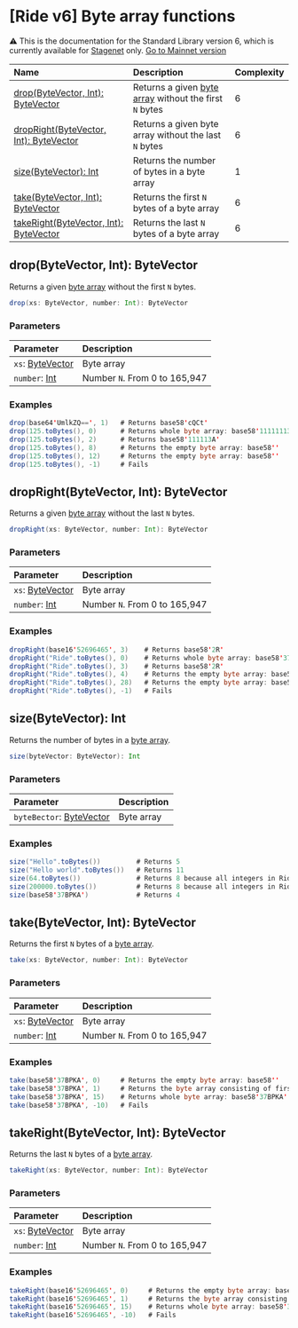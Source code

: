 # [Ride v6] Byte array functions

:warning: This is the documentation for the Standard Library version 6, which is currently available for [Stagenet](/en/blockchain/blockchain-network/) only. [Go to Mainnet version](/en/ride/functions/built-in-functions/byte-array-functions)

|Name | Description | Complexity |
| :--- | :--- | :--- |
| [drop(ByteVector, Int): ByteVector](#drop) | Returns a given [byte array](/en/ride/data-types/byte-vector) without the first `N` bytes | 6 |
| [dropRight(ByteVector, Int): ByteVector](#drop-right) | Returns a given byte array without the last `N` bytes | 6 |
| [size(ByteVector): Int](#size) | Returns the number of bytes in a byte array | 1 |
| [take(ByteVector, Int): ByteVector](#take) | Returns the first `N` bytes of a byte array | 6 |
| [takeRight(ByteVector, Int): ByteVector](#take-right) | Returns the last `N` bytes of a byte array | 6 |

## drop(ByteVector, Int): ByteVector<a id="drop"></a>

Returns a given [byte array](/en/ride/data-types/byte-vector) without the first `N` bytes.

```scala
drop(xs: ByteVector, number: Int): ByteVector
```

### Parameters

| Parameter | Description |
| :--- | :--- |
| `xs`: [ByteVector](/en/ride/data-types/byte-vector) | Byte array |
| `number`: [Int](/en/ride/data-types/int) | Number `N`. From 0 to 165,947 |

### Examples

```scala
drop(base64'UmlkZQ==', 1)   # Returns base58'cQCt'
drop(125.toBytes(), 0)      # Returns whole byte array: base58'11111113A'
drop(125.toBytes(), 2)      # Returns base58'111113A'
drop(125.toBytes(), 8)      # Returns the empty byte array: base58''
drop(125.toBytes(), 12)     # Returns the empty byte array: base58''
drop(125.toBytes(), -1)     # Fails
```

## dropRight(ByteVector, Int): ByteVector<a id="drop-right"></a>

Returns a given [byte array](/en/ride/data-types/byte-vector) without the last `N` bytes.

```scala
dropRight(xs: ByteVector, number: Int): ByteVector
```

### Parameters

| Parameter | Description |
| :--- | :--- |
| `xs`: [ByteVector](/en/ride/data-types/byte-vector) | Byte array |
| `number`: [Int](/en/ride/data-types/int) | Number `N`. From 0 to 165,947 |

### Examples

```scala
dropRight(base16'52696465', 3)    # Returns base58'2R'
dropRight("Ride".toBytes(), 0)    # Returns whole byte array: base58'37BPKA'
dropRight("Ride".toBytes(), 3)    # Returns base58'2R'
dropRight("Ride".toBytes(), 4)    # Returns the empty byte array: base58''
dropRight("Ride".toBytes(), 28)   # Returns the empty byte array: base58''
dropRight("Ride".toBytes(), -1)   # Fails
```

## size(ByteVector): Int<a id="size"></a>

Returns the number of bytes in a [byte array](/en/ride/data-types/byte-vector).

```scala
size(byteVector: ByteVector): Int
```

### Parameters

| Parameter | Description |
| :--- | :--- |
| `byteBector`: [ByteVector](/en/ride/data-types/byte-vector) | Byte array |

### Examples

```scala
size("Hello".toBytes())         # Returns 5
size("Hello world".toBytes())   # Returns 11
size(64.toBytes())              # Returns 8 because all integers in Ride take 8 bytes
size(200000.toBytes())          # Returns 8 because all integers in Ride take 8 bytes
size(base58'37BPKA')            # Returns 4
```

## take(ByteVector, Int): ByteVector<a id="take"></a>

Returns the first `N` bytes of a [byte array](/en/ride/data-types/byte-vector).

```scala
take(xs: ByteVector, number: Int): ByteVector
```

### Parameters

| Parameter | Description |
| :--- | :--- |
| `xs`: [ByteVector](/en/ride/data-types/byte-vector) | Byte array |
| `number`: [Int](/en/ride/data-types/int) | Number `N`. From 0 to 165,947 |

### Examples

```scala
take(base58'37BPKA', 0)     # Returns the empty byte array: base58''
take(base58'37BPKA', 1)     # Returns the byte array consisting of first byte of initial byte array: base58'2R'
take(base58'37BPKA', 15)    # Returns whole byte array: base58'37BPKA'
take(base58'37BPKA', -10)   # Fails
```

## takeRight(ByteVector, Int): ByteVector<a id="take-right"></a>

Returns the last `N` bytes of a [byte array](/en/ride/data-types/byte-vector).

```scala
takeRight(xs: ByteVector, number: Int): ByteVector
```

### Parameters

| Parameter | Description |
| :--- | :--- |
| `xs`: [ByteVector](/en/ride/data-types/byte-vector) | Byte array |
| `number`: [Int](/en/ride/data-types/int) | Number `N`. From 0 to 165,947 |

### Examples

```scala
takeRight(base16'52696465', 0)     # Returns the empty byte array: base58''
takeRight(base16'52696465', 1)     # Returns the byte array consisting of last byte of initial byte array: base58'2k'
takeRight(base16'52696465', 15)    # Returns whole byte array: base58'37BPKA'
takeRight(base16'52696465', -10)   # Fails
```
